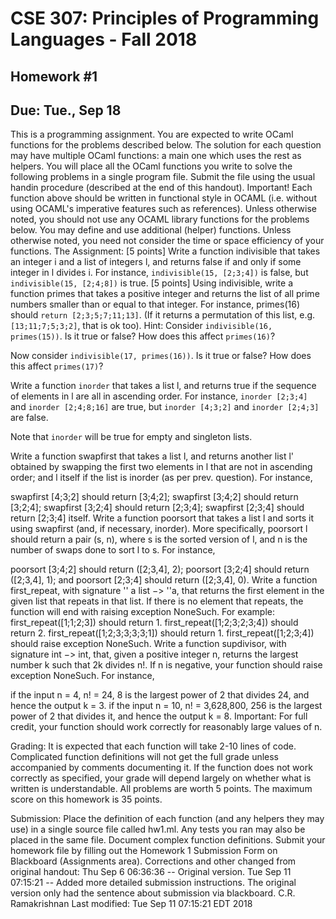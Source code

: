 # CSE 307: Principles of Programming Languages - Fall 2018
## Homework #1
## Due: Tue., Sep 18
This is a programming assignment. You are expected to write OCaml functions for the problems described below. The solution for each question may have multiple OCaml functions: a main one which uses the rest as helpers. You will place all the OCaml functions you write to solve the following problems in a single program file. Submit the file using the usual handin procedure (described at the end of this handout).
Important!
Each function above should be written in functional style in OCAML (i.e. without using OCAML's imperative features such as references).
Unless otherwise noted, you should not use any OCAML library functions for the problems below.
You may define and use additional (helper) functions.
Unless otherwise noted, you need not consider the time or space efficiency of your functions.
The Assignment:
[5 points] Write a function indivisible that takes an integer i and a list of integers l, and returns false if and only if some integer in l divides i. For instance, `indivisible(15, [2;3;4])` is false, but `indivisible(15, [2;4;8])` is true.
[5 points] Using indivisible, write a function primes that takes a positive integer and returns the list of all prime numbers smaller than or equal to that integer. For instance, primes(16) should `return [2;3;5;7;11;13]`. (If it returns a permutation of this list, e.g. `[13;11;7;5;3;2]`, that is ok too).
Hint: Consider `indivisible(16, primes(15))`. Is it true or false? How does this affect `primes(16)`?

Now consider `indivisible(17, primes(16))`. Is it true or false? How does this affect `primes(17)`?

Write a function `inorder` that takes a list l, and returns true if the sequence of elements in l are all in ascending order.
For instance, `inorder [2;3;4]` and `inorder [2;4;8;16]` are true, but `inorder [4;3;2]` and `inorder [2;4;3]` are false.

Note that `inorder` will be true for empty and singleton lists.

Write a function swapfirst that takes a list l, and returns another list l' obtained by swapping the first two elements in l that are not in ascending order; and l itself if the list is inorder (as per prev. question).
For instance,

swapfirst [4;3;2] should return [3;4;2];
swapfirst [3;4;2] should return [3;2;4];
swapfirst [3;2;4] should return [2;3;4];
swapfirst [2;3;4] should return [2;3;4] itself.
Write a function poorsort that takes a list l and sorts it using swapfirst (and, if necessary, inorder). More specifically, poorsort l should return a pair (s, n), where s is the sorted version of l, and n is the number of swaps done to sort l to s.
For instance,

poorsort [3;4;2] should return ([2;3,4], 2);
poorsort [3;2;4] should return ([2;3,4], 1); and
poorsort [2;3;4] should return ([2;3,4], 0).
Write a function first_repeat, with signature '' a list −> ''a, that returns the first element in the given list that repeats in that list. If there is no element that repeats, the function will end with raising exception NoneSuch. For example:
first_repeat([1;1;2;3]) should return 1.
first_repeat([1;2;3;2;3;4]) should return 2.
first_repeat([1;2;3;3;3;3;1]) should return 1.
first_repeat([1;2;3;4]) should raise exception NoneSuch.
Write a function supdivisor, with signature int −> int, that, given a positive integer n, returns the largest number k such that 2k divides n!. If n is negative, your function should raise exception NoneSuch.
For instance,

if the input n = 4, n! = 24, 8 is the largest power of 2 that divides 24, and hence the output k = 3.
if the input n = 10, n! = 3,628,800, 256 is the largest power of 2 that divides it, and hence the output k = 8.
Important: For full credit, your function should work correctly for reasonably large values of n.

Grading:
It is expected that each function will take 2-10 lines of code. Complicated function definitions will not get the full grade unless accompanied by comments documenting it. If the function does not work correctly as specified, your grade will depend largely on whether what is written is understandable.
All problems are worth 5 points. The maximum score on this homework is 35 points.

Submission:
Place the definition of each function (and any helpers they may use) in a single source file called hw1.ml.
Any tests you ran may also be placed in the same file. Document complex function definitions.
Submit your homework file by filling out the Homework 1 Submission Form on Blackboard (Assignments area).
Corrections and other changed from original handout:
Thu Sep 6 06:36:36 -- Original version.
Tue Sep 11 07:15:21 -- Added more detailed submission instructions. The original version only had the sentence about submission via blackboard.
C.R. Ramakrishnan
Last modified: Tue Sep 11 07:15:21 EDT 2018
